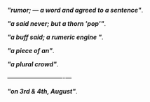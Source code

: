 _**"rumor; — a word and agreed to a sentence"**_.

_**"a said never; but a thorn 'pop'"**_.

_**"a buff said; a rumeric engine "**_.

_**"a piece of an"**_.

_**"a plural crowd"**_.

—————————-—

_**"on 3rd & 4th, August"**_.
